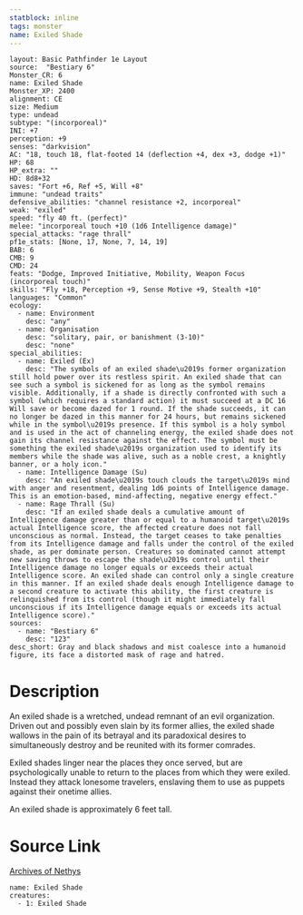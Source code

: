 ```yaml
---
statblock: inline
tags: monster
name: Exiled Shade
---
```

```statblock
layout: Basic Pathfinder 1e Layout
source:  "Bestiary 6"
Monster_CR: 6
name: Exiled Shade
Monster_XP: 2400
alignment: CE
size: Medium
type: undead
subtype: "(incorporeal)"
INI: +7
perception: +9
senses: "darkvision"
AC: "18, touch 18, flat-footed 14 (deflection +4, dex +3, dodge +1)"
HP: 68
HP_extra: ""
HD: 8d8+32
saves: "Fort +6, Ref +5, Will +8"
immune: "undead traits"
defensive_abilities: "channel resistance +2, incorporeal"
weak: "exiled"
speed: "fly 40 ft. (perfect)"
melee: "incorporeal touch +10 (1d6 Intelligence damage)"
special_attacks: "rage thrall"
pf1e_stats: [None, 17, None, 7, 14, 19]
BAB: 6
CMB: 9
CMD: 24
feats: "Dodge, Improved Initiative, Mobility, Weapon Focus (incorporeal touch)"
skills: "Fly +18, Perception +9, Sense Motive +9, Stealth +10"
languages: "Common"
ecology:
  - name: Environment
    desc: "any"
  - name: Organisation
    desc: "solitary, pair, or banishment (3-10)"
    desc: "none"
special_abilities:
  - name: Exiled (Ex)
    desc: "The symbols of an exiled shade\u2019s former organization still hold power over its restless spirit. An exiled shade that can see such a symbol is sickened for as long as the symbol remains visible. Additionally, if a shade is directly confronted with such a symbol (which requires a standard action) it must succeed at a DC 16 Will save or become dazed for 1 round. If the shade succeeds, it can no longer be dazed in this manner for 24 hours, but remains sickened while in the symbol\u2019s presence. If this symbol is a holy symbol and is used in the act of channeling energy, the exiled shade does not gain its channel resistance against the effect. The symbol must be something the exiled shade\u2019s organization used to identify its members while the shade was alive, such as a noble crest, a knightly banner, or a holy icon."
  - name: Intelligence Damage (Su)
    desc: "An exiled shade\u2019s touch clouds the target\u2019s mind with anger and resentment, dealing 1d6 points of Intelligence damage. This is an emotion-based, mind-affecting, negative energy effect."
  - name: Rage Thrall (Su)
    desc: "If an exiled shade deals a cumulative amount of Intelligence damage greater than or equal to a humanoid target\u2019s actual Intelligence score, the affected creature does not fall unconscious as normal. Instead, the target ceases to take penalties from its Intelligence damage and falls under the control of the exiled shade, as per dominate person. Creatures so dominated cannot attempt new saving throws to escape the shade\u2019s control until their Intelligence damage no longer equals or exceeds their actual Intelligence score. An exiled shade can control only a single creature in this manner. If an exiled shade deals enough Intelligence damage to a second creature to activate this ability, the first creature is relinquished from its control (though it might immediately fall unconscious if its Intelligence damage equals or exceeds its actual Intelligence score)."
sources:
  - name: "Bestiary 6"
    desc: "123"
desc_short: Gray and black shadows and mist coalesce into a humanoid figure, its face a distorted mask of rage and hatred.
```
# Description
An exiled shade is a wretched, undead remnant of an evil organization. Driven out and possibly even slain by its former allies, the exiled shade wallows in the pain of its betrayal and its paradoxical desires to simultaneously destroy and be reunited with its former comrades. 

Exiled shades linger near the places they once served, but are psychologically unable to return to the places from which they were exiled. Instead they attack lonesome travelers, enslaving them to use as puppets against their onetime allies. 

An exiled shade is approximately 6 feet tall.
# Source Link
[Archives of Nethys](https://aonprd.com/MonsterDisplay.aspx?ItemName=Exiled%20Shade)
```encounter-table
name: Exiled Shade
creatures:
  - 1: Exiled Shade
```

